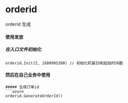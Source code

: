# orderid
orderid 生成


#### 使用发放

##### 在入口文件初始化
```azure
orderid.Init(2, 1680995200) // 初始化机器ID和起始时间戳
```
#### 然后在自己业务中使用
```azure
##### 生成订单id
```azure
orderid.GenerateOrderId()
```